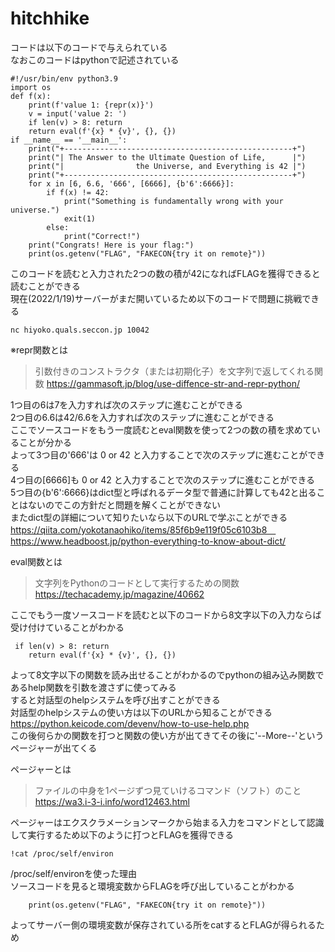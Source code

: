 # hitchhike
コードは以下のコードで与えられている<br>
なおこのコードはpythonで記述されている<br>
```
#!/usr/bin/env python3.9
import os
def f(x):
    print(f'value 1: {repr(x)}')
    v = input('value 2: ')
    if len(v) > 8: return
    return eval(f'{x} * {v}', {}, {})
if __name__ == '__main__':
    print("+---------------------------------------------------+")
    print("| The Answer to the Ultimate Question of Life,      |")
    print("|                the Universe, and Everything is 42 |")
    print("+---------------------------------------------------+")
    for x in [6, 6.6, '666', [6666], {b'6':6666}]:
        if f(x) != 42:
            print("Something is fundamentally wrong with your universe.")
            exit(1)
        else:
            print("Correct!")
    print("Congrats! Here is your flag:")
    print(os.getenv("FLAG", "FAKECON{try it on remote}"))
```

このコードを読むと入力された2つの数の積が42になればFLAGを獲得できると読むことができる<br>
現在(2022/1/19)サーバーがまだ開いているため以下のコードで問題に挑戦できる<br>
```
nc hiyoko.quals.seccon.jp 10042
```

※repr関数とは
>引数付きのコンストラクタ（または初期化子）を文字列で返してくれる関数
https://gammasoft.jp/blog/use-diffence-str-and-repr-python/

1つ目の6は7を入力すれば次のステップに進むことができる<br>
2つ目の6.6は42/6.6を入力すれば次のステップに進むことができる<br>
ここでソースコードをもう一度読むとeval関数を使って2つの数の積を求めていることが分かる<br>
よって3つ目の'666'は 0 or 42 と入力することで次のステップに進むことができる<br>
4つ目の[6666]も 0 or 42 と入力することで次のステップに進むことができる<br>
5つ目の{b'6':6666}はdict型と呼ばれるデータ型で普通に計算しても42と出ることはないのでこの方針だと問題を解くことができない<br>
またdict型の詳細について知りたいなら以下のURLで学ぶことができる<br>
https://qiita.com/yokotanaohiko/items/85f6b9e119f05c6103b8　<br>
https://www.headboost.jp/python-everything-to-know-about-dict/ <br>

eval関数とは<br>
>文字列をPythonのコードとして実行するための関数
https://techacademy.jp/magazine/40662

ここでもう一度ソースコードを読むと以下のコードから8文字以下の入力ならば受け付けていることがわかる
```
 if len(v) > 8: return
    return eval(f'{x} * {v}', {}, {})
```
よって8文字以下の関数を読み出せることがわかるのでpythonの組み込み関数であるhelp関数を引数を渡さずに使ってみる<br>
すると対話型のhelpシステムを呼び出すことができる<br>
対話型のhelpシステムの使い方は以下のURLから知ることができる<br>
https://python.keicode.com/devenv/how-to-use-help.php <br>
この後何らかの関数を打つと関数の使い方が出てきてその後に'--More--'というページャーが出てくる<br>

ページャーとは<br>
>ファイルの中身を1ページずつ見ていけるコマンド（ソフト）のこと
https://wa3.i-3-i.info/word12463.html

ページャーはエクスクラメーションマークから始まる入力をコマンドとして認識して実行するため以下のように打つとFLAGを獲得できる<br>
```
!cat /proc/self/environ
```
/proc/self/environを使った理由<br>
ソースコードを見ると環境変数からFLAGを呼び出していることがわかる<br>
```
    print(os.getenv("FLAG", "FAKECON{try it on remote}"))
```
よってサーバー側の環境変数が保存されている所をcatするとFLAGが得られるため<br>
